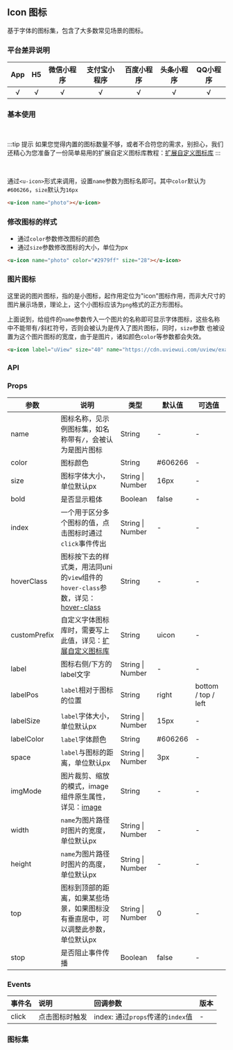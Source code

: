 ## Icon 图标 <to-api/>

<demo-model url="/pages/componentsA/icon/index"></demo-model>


基于字体的图标集，包含了大多数常见场景的图标。

### 平台差异说明

|App|H5|微信小程序|支付宝小程序|百度小程序|头条小程序|QQ小程序|
|:-:|:-:|:-:|:-:|:-:|:-:|:-:|
|√|√|√|√|√|√|√|

### 基本使用

<br>

:::tip 提示
如果您觉得内置的图标数量不够，或者不合符您的需求，别担心，我们还精心为您准备了一份简单易用的扩展自定义图标库教程：[扩展自定义图标库](https://www.uviewui.com/guide/customIcon.html)
:::

<br>

通过`<u-icon>`形式来调用，设置`name`参数为图标名即可。其中`color`默认为`#606266`，`size`默认为`16px`

```html
<u-icon name="photo"></u-icon>
```

### 修改图标的样式

- 通过`color`参数修改图标的颜色
- 通过`size`参数修改图标的大小，单位为px

```html
<u-icon name="photo" color="#2979ff" size="28"></u-icon>
```

### 图片图标

这里说的图片图标，指的是小图标，起作用定位为"icon"图标作用，而非大尺寸的图片展示场景，理论上，这个小图标应该为`png`格式的正方形图标。

上面说到，给组件的`name`参数传入一个图片的名称即可显示字体图标，这些名称中不能带有`/`斜杠符号，否则会被认为是传入了图片图标，同时，`size`参数
也被设置为这个图片图标的宽度，由于是图片，诸如颜色`color`等参数都会失效。

```html
<u-icon label="uView" size="40" name="https://cdn.uviewui.com/uview/example/button.png"></u-icon>
```


### API

### Props

| 参数      | 说明        | 类型     |  默认值  |  可选值   |
|-----------|-----------|----------|----------|---------|
| name | 图标名称，见示例图标集，如名称带有`/`，会被认为是图片图标  | String | - | - |
| color | 图标颜色 | String  | #606266 | - |
| size | 图标字体大小，单位默认px | String &#124; Number  | 16px | - |
| bold | 是否显示粗体 | Boolean  | false | - |
| index | 一个用于区分多个图标的值，点击图标时通过`click`事件传出 | String &#124; Number  | - | - |
| hoverClass | 图标按下去的样式类，用法同uni的`view`组件的`hover-class`参数，详见：[hover-class](https://uniapp.dcloud.io/component/view) | String  | - | - |
| customPrefix | 自定义字体图标库时，需要写上此值，详见：[扩展自定义图标库](https://www.uviewui.com/guide/customIcon.html) | String  | uicon | - |
| label | 图标右侧/下方的label文字 | String &#124; Number  | - | - |
| labelPos | `label`相对于图标的位置 | String  | right | bottom / top / left |
| labelSize | `label`字体大小，单位默认px | String &#124; Number  | 15px | - |
| labelColor | `label`字体颜色 | String  | #606266 | - |
| space | `label`与图标的距离，单位默认px | String &#124; Number  | 3px | - |
| imgMode | 图片裁剪、缩放的模式，image组件原生属性，详见：[image](https://uniapp.dcloud.io/component/image?id=image) | String  | - | - |
| width | `name`为图片路径时图片的宽度，单位默认px | String &#124; Number  | - | - |
| height | `name`为图片路径时图片的高度，单位默认px | String &#124; Number  | - | - |
| top | 图标到顶部的距离，如果某些场景，如果图标没有垂直居中，可以调整此参数，单位默认px | String &#124; Number  | 0 | - |
| stop | 是否阻止事件传播 | Boolean  | false | - |

### Events

|事件名|说明|回调参数|版本|
|:-|:-|:-|:-|
|click|点击图标时触发|index: 通过`props`传递的`index`值|-|

### 图标集

<icon />

